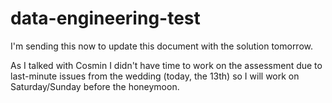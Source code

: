 # data-engineering-test

I'm sending this now to update this document with the solution tomorrow. 

As I talked with Cosmin I didn't have time to work on the assessment due to last-minute issues from the wedding (today, the 13th) so I will work on Saturday/Sunday before the honeymoon.
